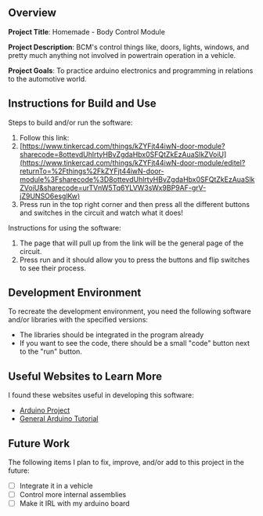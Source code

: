 ## Overview

**Project Title**: Homemade - Body Control Module

**Project Description**: BCM's control things like, doors, lights, windows, and pretty much anything not involved in powertrain operation in a vehicle. 

**Project Goals**: To practice arduino electronics and programming in relations to the automotive world.

## Instructions for Build and Use

Steps to build and/or run the software:

1. Follow this link:
2. [https://www.tinkercad.com/things/kZYFjt44iwN-door-module?sharecode=8ottevdUhlrtyHBvZgdaHbx0SFQtZkEzAuaSlkZVoiU](https://www.tinkercad.com/things/kZYFjt44iwN-door-module/editel?returnTo=%2Fthings%2FkZYFjt44iwN-door-module%3Fsharecode%3D8ottevdUhlrtyHBvZgdaHbx0SFQtZkEzAuaSlkZVoiU&sharecode=urTVnW5Tq6YLVW3sWx9BP9AF-grV-jZ9UNSO6esglKw)
3. Press run in the top right corner and then press all the different buttons and switches in the circuit and watch what it does! 

Instructions for using the software:

1. The page that will pull up from the link will be the general page of the circuit.
2. Press run and it should allow you to press the buttons and flip switches to see their process.

## Development Environment 

To recreate the development environment, you need the following software and/or libraries with the specified versions:

* The libraries should be integrated in the program already
* If you want to see the code, there should be a small "code" button next to the "run" button. 

## Useful Websites to Learn More

I found these websites useful in developing this software:

* [Arduino Project](https://www.tinkercad.com/things/gS8eUGQTQ6R-wss-board?sharecode=cOvog1qoJZmg9mEGyF8Qpb_-bkPiA2A_oxmmPtTtAlo)
* [General Arduino Tutorial](https://www.youtube.com/watch?v=BLrHTHUjPuw)

## Future Work

The following items I plan to fix, improve, and/or add to this project in the future:

* [ ] Integrate it in a vehicle
* [ ] Control more internal assemblies
* [ ] Make it IRL with my arduino board
